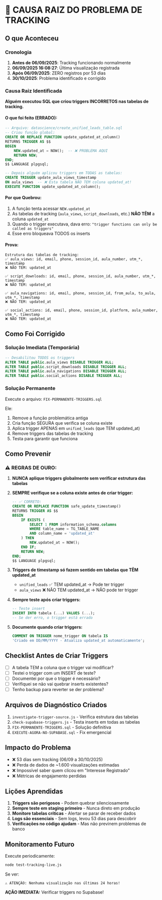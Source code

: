 # 🔴 CAUSA RAIZ DO PROBLEMA DE TRACKING

## O que Aconteceu

### Cronologia
1. **Antes de 06/09/2025**: Tracking funcionando normalmente
2. **06/09/2025 16:08:27**: Última visualização registrada
3. **Após 06/09/2025**: ZERO registros por 53 dias
4. **30/10/2025**: Problema identificado e corrigido

### Causa Raiz Identificada

**Alguém executou SQL que criou triggers INCORRETOS nas tabelas de tracking.**

#### O que foi feito (ERRADO):
```sql
-- Arquivo: datascience/create_unified_leads_table.sql
-- Criou função global:
CREATE OR REPLACE FUNCTION update_updated_at_column()
RETURNS TRIGGER AS $$
BEGIN
    NEW.updated_at = NOW();  -- ❌ PROBLEMA AQUI
    RETURN NEW;
END;
$$ LANGUAGE plpgsql;

-- Depois alguém aplicou triggers em TODAS as tabelas:
CREATE TRIGGER update_aula_views_timestamp 
ON aula_views  -- ❌ Esta tabela NÃO TEM coluna updated_at!
EXECUTE FUNCTION update_updated_at_column();
```

#### Por que Quebrou:
1. A função tenta acessar `NEW.updated_at`
2. As tabelas de tracking (`aula_views`, `script_downloads`, etc.) **NÃO TÊM** a coluna `updated_at`
3. Quando o trigger executava, dava erro: `"trigger functions can only be called as triggers"`
4. Esse erro bloqueava TODOS os inserts

#### Prova:
```
Estrutura das tabelas de tracking:
✅ aula_views: id, email, phone, session_id, aula_number, utm_*, timestamp
❌ NÃO TEM: updated_at

✅ script_downloads: id, email, phone, session_id, aula_number, utm_*, timestamp  
❌ NÃO TEM: updated_at

✅ aula_navigations: id, email, phone, session_id, from_aula, to_aula, utm_*, timestamp
❌ NÃO TEM: updated_at

✅ social_actions: id, email, phone, session_id, platform, aula_number, utm_*, timestamp
❌ NÃO TEM: updated_at
```

## Como Foi Corrigido

### Solução Imediata (Temporária)
```sql
-- Desabilitou TODOS os triggers
ALTER TABLE public.aula_views DISABLE TRIGGER ALL;
ALTER TABLE public.script_downloads DISABLE TRIGGER ALL;
ALTER TABLE public.aula_navigations DISABLE TRIGGER ALL;
ALTER TABLE public.social_actions DISABLE TRIGGER ALL;
```

### Solução Permanente
Execute o arquivo: `FIX-PERMANENTE-TRIGGERS.sql`

Ele:
1. Remove a função problemática antiga
2. Cria função SEGURA que verifica se coluna existe
3. Aplica trigger APENAS em `unified_leads` (que TEM updated_at)
4. Remove triggers das tabelas de tracking
5. Testa para garantir que funciona

## Como Prevenir

### ⚠️ REGRAS DE OURO:

1. **NUNCA aplique triggers globalmente sem verificar estrutura das tabelas**
   
2. **SEMPRE verifique se a coluna existe antes de criar trigger:**
   ```sql
   -- ✅ CORRETO:
   CREATE OR REPLACE FUNCTION safe_update_timestamp()
   RETURNS TRIGGER AS $$
   BEGIN
       IF EXISTS (
           SELECT 1 FROM information_schema.columns 
           WHERE table_name = TG_TABLE_NAME 
           AND column_name = 'updated_at'
       ) THEN
           NEW.updated_at = NOW();
       END IF;
       RETURN NEW;
   END;
   $$ LANGUAGE plpgsql;
   ```

3. **Triggers de timestamp só fazem sentido em tabelas que TÊM updated_at**
   - `unified_leads` ✅ TEM updated_at → Pode ter trigger
   - `aula_views` ❌ NÃO TEM updated_at → NÃO pode ter trigger

4. **Sempre teste após criar triggers:**
   ```sql
   -- Teste insert
   INSERT INTO tabela (...) VALUES (...);
   -- Se der erro, o trigger está errado
   ```

5. **Documente quando criar triggers:**
   ```sql
   COMMENT ON TRIGGER nome_trigger ON tabela IS 
   'Criado em DD/MM/YYYY - Atualiza updated_at automaticamente';
   ```

## Checklist Antes de Criar Triggers

- [ ] A tabela TEM a coluna que o trigger vai modificar?
- [ ] Testei o trigger com um INSERT de teste?
- [ ] Documentei por que o trigger é necessário?
- [ ] Verifiquei se não vai quebrar inserts existentes?
- [ ] Tenho backup para reverter se der problema?

## Arquivos de Diagnóstico Criados

1. `investigate-trigger-source.js` - Verifica estrutura das tabelas
2. `check-supabase-triggers.js` - Testa inserts em todas as tabelas
3. `FIX-PERMANENTE-TRIGGERS.sql` - Solução definitiva
4. `EXECUTE-AGORA-NO-SUPABASE.sql` - Fix emergencial

## Impacto do Problema

- ❌ 53 dias sem tracking (06/09 a 30/10/2025)
- ❌ Perda de dados de ~1.600 visualizações estimadas
- ❌ Impossível saber quem clicou em "Interesse Registrado"
- ❌ Métricas de engajamento perdidas

## Lições Aprendidas

1. **Triggers são perigosos** - Podem quebrar silenciosamente
2. **Sempre teste em staging primeiro** - Nunca direto em produção
3. **Monitore tabelas críticas** - Alertar se parar de receber dados
4. **Logs são essenciais** - Sem logs, levou 53 dias para descobrir
5. **Verificações no código ajudam** - Mas não previnem problemas de banco

## Monitoramento Futuro

Execute periodicamente:
```bash
node test-tracking-live.js
```

Se ver:
```
⚠️ ATENÇÃO: Nenhuma visualização nas últimas 24 horas!
```

**AÇÃO IMEDIATA:** Verificar triggers no Supabase!
